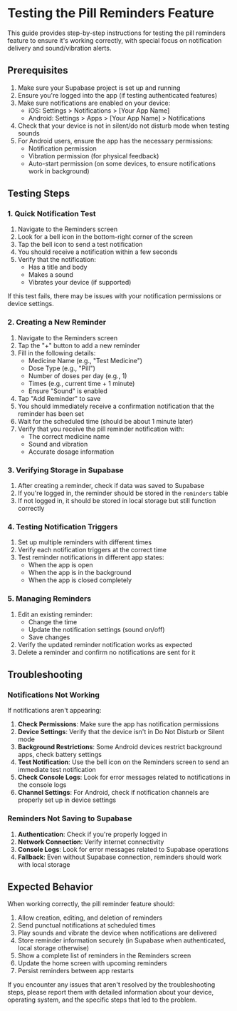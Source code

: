 # Testing the Pill Reminders Feature

This guide provides step-by-step instructions for testing the pill reminders feature to ensure it's working correctly, with special focus on notification delivery and sound/vibration alerts.

## Prerequisites

1. Make sure your Supabase project is set up and running
2. Ensure you're logged into the app (if testing authenticated features)
3. Make sure notifications are enabled on your device:
   - iOS: Settings > Notifications > [Your App Name]
   - Android: Settings > Apps > [Your App Name] > Notifications
4. Check that your device is not in silent/do not disturb mode when testing sounds
5. For Android users, ensure the app has the necessary permissions:
   - Notification permission
   - Vibration permission (for physical feedback)
   - Auto-start permission (on some devices, to ensure notifications work in background)

## Testing Steps

### 1. Quick Notification Test

1. Navigate to the Reminders screen 
2. Look for a bell icon in the bottom-right corner of the screen
3. Tap the bell icon to send a test notification
4. You should receive a notification within a few seconds
5. Verify that the notification:
   - Has a title and body
   - Makes a sound
   - Vibrates your device (if supported)

If this test fails, there may be issues with your notification permissions or device settings.

### 2. Creating a New Reminder

1. Navigate to the Reminders screen
2. Tap the "+" button to add a new reminder
3. Fill in the following details:
   - Medicine Name (e.g., "Test Medicine")
   - Dose Type (e.g., "Pill")
   - Number of doses per day (e.g., 1)
   - Times (e.g., current time + 1 minute)
   - Ensure "Sound" is enabled
4. Tap "Add Reminder" to save
5. You should immediately receive a confirmation notification that the reminder has been set
6. Wait for the scheduled time (should be about 1 minute later)
7. Verify that you receive the pill reminder notification with:
   - The correct medicine name
   - Sound and vibration
   - Accurate dosage information

### 3. Verifying Storage in Supabase

1. After creating a reminder, check if data was saved to Supabase
2. If you're logged in, the reminder should be stored in the `reminders` table
3. If not logged in, it should be stored in local storage but still function correctly

### 4. Testing Notification Triggers

1. Set up multiple reminders with different times
2. Verify each notification triggers at the correct time
3. Test reminder notifications in different app states:
   - When the app is open
   - When the app is in the background
   - When the app is closed completely

### 5. Managing Reminders

1. Edit an existing reminder:
   - Change the time
   - Update the notification settings (sound on/off)
   - Save changes
2. Verify the updated reminder notification works as expected
3. Delete a reminder and confirm no notifications are sent for it

## Troubleshooting

### Notifications Not Working

If notifications aren't appearing:

1. **Check Permissions**: Make sure the app has notification permissions
2. **Device Settings**: Verify that the device isn't in Do Not Disturb or Silent mode
3. **Background Restrictions**: Some Android devices restrict background apps, check battery settings
4. **Test Notification**: Use the bell icon on the Reminders screen to send an immediate test notification
5. **Check Console Logs**: Look for error messages related to notifications in the console logs
6. **Channel Settings**: For Android, check if notification channels are properly set up in device settings

### Reminders Not Saving to Supabase

1. **Authentication**: Check if you're properly logged in
2. **Network Connection**: Verify internet connectivity
3. **Console Logs**: Look for error messages related to Supabase operations
4. **Fallback**: Even without Supabase connection, reminders should work with local storage

## Expected Behavior

When working correctly, the pill reminder feature should:

1. Allow creation, editing, and deletion of reminders
2. Send punctual notifications at scheduled times
3. Play sounds and vibrate the device when notifications are delivered
4. Store reminder information securely (in Supabase when authenticated, local storage otherwise)
5. Show a complete list of reminders in the Reminders screen
6. Update the home screen with upcoming reminders
7. Persist reminders between app restarts

If you encounter any issues that aren't resolved by the troubleshooting steps, please report them with detailed information about your device, operating system, and the specific steps that led to the problem. 